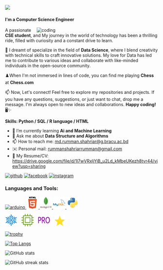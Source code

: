 ![](https://www.facebook.com/100010837362590/videos/3398791666933842/)
#### I'm a Computer Science Engineer 

<img align="right" alt="coding" width="400" src="https://camo.githubusercontent.com/c2c315240a33d03dc80d0b793144cf88b2bf535fbdd6a1720b7aed2b63035adb/68747470733a2f2f696d672e6574696d672e636f6d2f7468756d622f6d7369642d38343134363035362c77696474682d313230302c6865696768742d3930302c696d6773697a652d3633383035332c726573697a656d6f64652d382f32303231303730365f646576656c6f7065722d65636f6e6f6d795f30312e6a7067">

A passionate **CSE student**, and My journey in the world of technology has been a thrilling ride, filled with curiosity and a constant drive to learn.

🚀 I dreamt of specialize in the field of **Data Science**, where I blend creativity with technical skills to craft innovative solutions. My love for Data has led me to contribute to various ideas and collaborate with like-minded individuals in the open-source community.

♟️When I'm not immersed in lines of code, you can find me playing **Chess** at **Chess.com**

📫 Now, Let's connect! Feel free to explore my repositories and projects. If you have any questions, suggestions, or just want to chat, drop me a message. I'm always open to new ideas and collaborations.
**Happy coding!** 🖥️✨

**Skills: Python / SQL / R language / HTML** 

- 🌱 I’m currently learning **Ai and Machine Learning** 
- 💬 Ask me about **Data Structure and Algorithms** 
- 📫 How to reach me: md.rumman.shahriar@g.bracu.ac.bd 
- ✉️ Personal mail: rummanshahriarrumman@gmail.com
- 🐼 My Resume/CV: https://drive.google.com/file/d/1l7wVRxljYiB_u2Ld_kMbeUKezh8tvr44/view?usp=sharing


[<img src='https://cdn.jsdelivr.net/npm/simple-icons@3.0.1/icons/github.svg' alt='github' height='40'>](https://github.com/RummanShahriar)  [<img src='https://cdn.jsdelivr.net/npm/simple-icons@3.0.1/icons/facebook.svg' alt='facebook' height='40'>](https://www.facebook.com/rumman.shahriar.1)  [<img src='https://cdn.jsdelivr.net/npm/simple-icons@3.0.1/icons/instagram.svg' alt='instagram' height='40'>](https://www.instagram.com/rumman_shahriar_007/)

<h3 align="left">Languages and Tools:</h3>
<p align="left"> <a href="https://www.arduino.cc/" target="_blank" rel="noreferrer"> <img src="https://cdn.worldvectorlogo.com/logos/arduino-1.svg" alt="arduino" width="40" height="40"/> </a> <a href="https://www.w3.org/html/" target="_blank" rel="noreferrer"> <img src="https://raw.githubusercontent.com/devicons/devicon/master/icons/html5/html5-original-wordmark.svg" alt="html5" width="40" height="40"/> </a> <a href="https://www.mongodb.com/" target="_blank" rel="noreferrer"> <img src="https://raw.githubusercontent.com/devicons/devicon/master/icons/mongodb/mongodb-original-wordmark.svg" alt="mongodb" width="40" height="40"/> </a> <a href="https://www.mysql.com/" target="_blank" rel="noreferrer"> <img src="https://raw.githubusercontent.com/devicons/devicon/master/icons/mysql/mysql-original-wordmark.svg" alt="mysql" width="40" height="40"/> </a> <a href="https://www.python.org" target="_blank" rel="noreferrer"> <img src="https://raw.githubusercontent.com/devicons/devicon/master/icons/python/python-original.svg" alt="python" width="40" height="40"/> </a> </p>


<a href='https://archiveprogram.github.com/'><img src='https://raw.githubusercontent.com/acervenky/animated-github-badges/master/assets/acbadge.gif' width='40' height='40'></a> <a href='https://docs.github.com/en/developers'><img src='https://raw.githubusercontent.com/acervenky/animated-github-badges/master/assets/devbadge.gif' width='40' height='40'></a> <a href='https://github.com/pricing'><img src='https://raw.githubusercontent.com/acervenky/animated-github-badges/master/assets/pro.gif' width='40' height='40'></a> <a href='https://stars.github.com/'><img src='https://raw.githubusercontent.com/acervenky/animated-github-badges/master/assets/starbadge.gif' width='35' height='35'></a> 

[![trophy](https://github-profile-trophy.vercel.app/?username=RummanShahriar)](https://github.com/ryo-ma/github-profile-trophy)

[![Top Langs](https://github-readme-stats.vercel.app/api/top-langs/?username=RummanShahriar)](https://github.com/anuraghazra/github-readme-stats)

![GitHub stats](https://github-readme-stats.vercel.app/api?username=RummanShahriar&show_icons=true&count_private=true)  

![GitHub streak stats](https://streak-stats.demolab.com/?user=RummanShahriar)  

